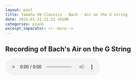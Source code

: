```yaml
---
layout: post
title: Yamaha 50 Classics - Bach - Air on the G string
date: 2024-01-31 22:22 +0100
categories: piano
excerpt_separator: <!--more-->
---
```


<section>
<h1>Recording of Bach's Air on the G String</h1>
<!--more-->

<audio controls>
  <source src="https://arsiteblobuks.blob.core.windows.net/audio/yam-50/2-Air_On_the_G_string-Bach.mp3" type="audio/mp3">
  Your browser does not support the audio element.
</audio>

</section>
